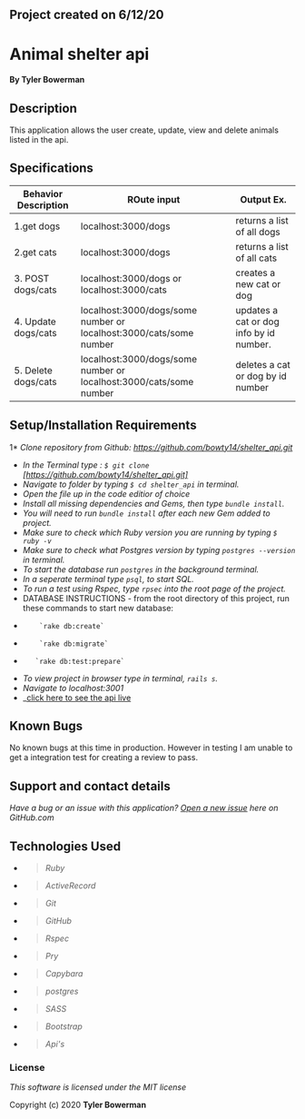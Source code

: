 ## Project created on 6/12/20

# Animal shelter api

#### By **Tyler Bowerman**

## Description

This application allows the user create, update, view and delete animals listed in the api.

## Specifications

|   Behavior Description| ROute input                          |        Output Ex.      |
|------------------------|-----------|-------------------------------------------------|
|1.get dogs| localhost:3000/dogs| returns a list of all dogs|
|2.get cats| localhost:3000/dogs|returns a list of all cats|
|3. POST dogs/cats| localhost:3000/dogs or localhost:3000/cats|creates a new cat or dog|
|4. Update dogs/cats| localhost:3000/dogs/some number or localhost:3000/cats/some number| updates a cat or dog info by id number.|
|5. Delete dogs/cats| localhost:3000/dogs/some number or localhost:3000/cats/some number| deletes a cat or dog by id number|



## Setup/Installation Requirements
1* _Clone repository from Github: https://github.com/bowty14/shelter_api.git_
* _In the Terminal type : `$ git clone` [https://github.com/bowty14/shelter_api.git]_
* _Navigate to folder by typing  `$ cd shelter_api` in terminal._
* _Open the file up in the code editior of choice_
* _Install all missing dependencies and Gems, then type `bundle install`._
* _You will need to run `bundle install` after each new Gem added to project._
* _Make sure to check which Ruby version you are running by typing `$ ruby -v`_
* _Make sure to check what Postgres version by typing `postgres --version` in terminal._
* _To start the database run `postgres` in the background terminal._
* _In a seperate terminal type `psql`, to start SQL._
* _To run a test using Rspec, type `rpsec` into the root page of the project._
* DATABASE INSTRUCTIONS - from the root directory of this project, run these commands to start new database:
*         `rake db:create`
*         `rake db:migrate`
*        `rake db:test:prepare`

* _To view project in browser type in terminal, `rails s`._
* _Navigate to localhost:3001_
* _[click here to see the api live](https://damp-waters-16331.herokuapp.com)

## Known Bugs
No known bugs at this time in production. However in testing I am unable to get a integration test for creating a review to pass.

## Support and contact details
_Have a bug or an issue with this application? [Open a new issue](https://github.com/bowty14/shelter_api/issues) here on GitHub.com_

## Technologies Used
* >_Ruby_
* >_ActiveRecord_
* >_Git_
* >_GitHub_
* >_Rspec_
* >_Pry_
* >_Capybara_
* >_postgres_
* >_SASS_
* >_Bootstrap_
* >_Api's_
### License

*This software is licensed under the MIT license* 

Copyright (c) 2020 **Tyler Bowerman**
